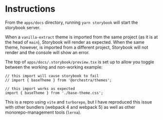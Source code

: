 # Instructions

From the `apps/docs` directory, running `yarn storybook` will start the storybook server.

When a `vanilla-extract` theme is imported from the same project (as it is at the head of `main`),
Storybook will render as expected. When the same theme, however, is imported from a different project, Storybook will not render and the console will show an error.

The top of `apps/docs/.storybook/preview.tsx` is set up to allow you toggle between the working
and non-working example:

```
// this import will cause storybook to fail
// import { baseTheme } from '@orchestra/themes';

// this import works as expected
import { baseTheme } from './base-theme.css';
```

This is a repro using `vite` and `turborepo`, but I have reproduced this issue with other bundlers
(webpack 4 and webpack 5) as well as other monorepo-management tools (`lerna`).
